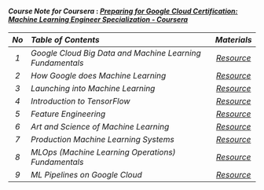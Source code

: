 #### *Course Note for Coursera* : [*Preparing for Google Cloud Certification: Machine Learning Engineer Specialization - Coursera*](https://www.coursera.org/professional-certificates/preparing-for-google-cloud-machine-learning-engineer-professional-certificate)


|*No*|*Table of Contents* |*Materials*|
|:-:|:-|:-:|
|*1*| *Google Cloud Big Data and Machine Learning Fundamentals*| [*Resource*](https://github.com/ttobaegi/gcp-mle-certificate/tree/main/Coursenotes/1)|
|*2*| *How Google does Machine Learning*| [*Resource*](https://github.com/ttobaegi/gcp-mle-certificate/tree/main/Coursenotes/2)|
|*3*| *Launching into Machine Learning*| [*Resource*](https://github.com/ttobaegi/gcp-mle-certificate/tree/main/Coursenotes/3)|
|*4*| *Introduction to TensorFlow*| [*Resource*](https://github.com/ttobaegi/gcp-mle-certificate/tree/main/Coursenotes/4)|
|*5*| *Feature Engineering*| [*Resource*](https://github.com/ttobaegi/gcp-mle-certificate/tree/main/Coursenotes/5)|
|*6*| *Art and Science of Machine Learning*| [*Resource*](https://github.com/ttobaegi/gcp-mle-certificate/tree/main/Coursenotes/6)|
|*7*| *Production Machine Learning Systems*| [*Resource*](https://github.com/ttobaegi/gcp-mle-certificate/tree/main/Coursenotes/7)|
|*8*| *MLOps (Machine Learning Operations) Fundamentals*| [*Resource*](https://github.com/ttobaegi/gcp-mle-certificate/tree/main/Coursenotes/8)|
|*9*| *ML Pipelines on Google Cloud*| [*Resource*](https://github.com/ttobaegi/gcp-mle-certificate/tree/main/Coursenotes/9)|


